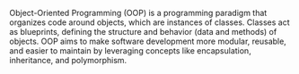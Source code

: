 Object-Oriented Programming (OOP) is a programming paradigm that organizes code around objects, which are instances of classes. Classes act as blueprints, defining the structure and behavior (data and methods) of objects. OOP aims to make software development more modular, reusable, and easier to maintain by leveraging concepts like encapsulation, inheritance, and polymorphism. 
